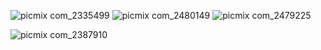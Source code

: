 ![picmix com_2335499](https://github.com/nervk4uai/nervk4uai/assets/166207296/1c714a68-f263-4940-9258-b305b4186b15)
![picmix com_2480149](https://github.com/nervk4uai/nervk4uai/assets/166207296/0f04c371-1fd6-44b8-a01b-c2e28ea49888)
![picmix com_2479225](https://github.com/nervk4uai/nervk4uai/assets/166207296/ca8ad03a-8d1b-439a-ae5f-bef85ca468cf)

![picmix com_2387910](https://github.com/nervk4uai/nervk4uai/assets/166207296/bc9280ec-b1b5-46f0-bc87-81f927b3044f)
